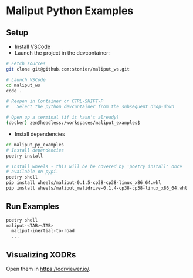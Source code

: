 # Maliput Python Examples

## Setup

* [Install VSCode](https://code.visualstudio.com/docs/setup/linux)
* Launch the project in the devcontainer:

```bash
# Fetch sources
git clone git@github.com:stonier/maliput_ws.git

# Launch VSCode
cd maliput_ws
code .

# Reopen in Container or CTRL-SHIFT-P
#   Select the python devcontainer from the subsequent drop-down

# Open up a terminal (if it hasn't already)
(docker) zen@headless:/workspaces/maliput_examples$
```

* Install dependencies

```bash
cd maliput_py_examples
# Install dependencies
poetry install

# Install wheels - this will be be covered by 'poetry install' once
# available on pypi.
poetry shell
pip install wheels/maliput-0.1.5-cp38-cp38-linux_x86_64.whl
pip install wheels/maliput_malidrive-0.1.4-cp38-cp38-linux_x86_64.whl
```

## Run Examples

```bash
poetry shell
maliput-<TAB><TAB>
  maliput-inertial-to-road
  ...
```

## Visualizing XODRs

Open them in https://odrviewer.io/.
